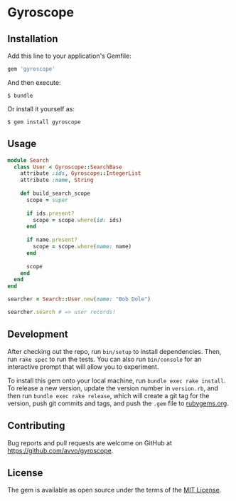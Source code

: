 # Gyroscope


## Installation

Add this line to your application's Gemfile:

```ruby
gem 'gyroscope'
```

And then execute:

    $ bundle

Or install it yourself as:

    $ gem install gyroscope

## Usage

```ruby
module Search
  class User < Gyroscope::SearchBase
    attribute :ids, Gyroscope::IntegerList
    attribute :name, String
    
    def build_search_scope
      scope = super
      
      if ids.present?
        scope = scope.where(id: ids)
      end
      
      if name.present?
        scope = scope.where(name: name)
      end
      
      scope
    end
  end
end

searcher = Search::User.new(name: "Bob Dole")

searcher.search # => user records!
```

## Development

After checking out the repo, run `bin/setup` to install dependencies. Then, run
`rake spec` to run the tests. You can also run `bin/console` for an interactive
prompt that will allow you to experiment.

To install this gem onto your local machine, run `bundle exec rake install`. To
release a new version, update the version number in `version.rb`, and then run
`bundle exec rake release`, which will create a git tag for the version, push
git commits and tags, and push the `.gem` file to
[rubygems.org](https://rubygems.org).

## Contributing

Bug reports and pull requests are welcome on GitHub at https://github.com/avvo/gyroscope.

## License

The gem is available as open source under the terms of the [MIT License](http://opensource.org/licenses/MIT).

